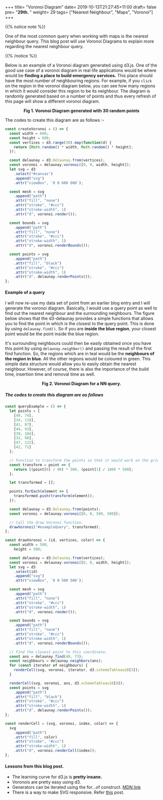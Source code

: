 +++
title= "Voronoi Diagram"
date= 2019-10-13T21:27:45+11:00
draft= false
pre= "<b>29th. </b>"
weight= 29
tags= ["Nearest Neighbour", "Maps", "Voronoi"]
+++

<script src="https://unpkg.com/d3@5.12.0/dist/d3.min.js"></script>
<script src="/scripts/d3-delaunay.min.js"></script>

{{% notice note %}}

One of the most common query when working with maps is the nearest neighbour query. This blog post will use Voronoi Diagrams to explain more regarding the nearest neighbour query.

{{% /notice %}}

Below is an example of a Voronoi diagram generated using d3.js. One of the good use case of a voronoi diagram in real life applications would be where would be **finding a place to build emergency services.** This place should have the most number of neighbouring regions. For example, if you `click` on the region in the voronoi diagram below, you can see how many regions in which it would consider this region to be its neighbour. The diagram is randomly generated based on a number of points and thus every refresh of this page will show a different voronoi diagram.

<div id="canvas" style="text-align:center;max-width:30em;margin:auto;"></div>

<p align="center"><strong>Fig 1. Voronoi Diagram generated with 30 random points</strong></p>

<!-- <embed src="https://www.desmos.com/calculator/q0nyt99bcr?embed" width="100%" height="500px" style="border: 1px solid #ccc" frameborder=0></embed> -->

The codes to create this diagram are as follows :-

```javascript
const createVoronoi = () => {
  const width = 600;
  const height = 600;
  const vertices = d3.range(30).map(function(d) {
    return [Math.random() * width, Math.random() * height];
  });

  const delaunay = d3.Delaunay.from(vertices);
  const voronoi = delaunay.voronoi([0, 0, width, height]);
  let svg = d3
    .select("#canvas")
    .append("svg")
    .attr("viewBox", `0 0 600 600`);

  const mesh = svg
    .append("path")
    .attr("fill", "none")
    .attr("stroke", "#ccc")
    .attr("stroke-width", 1)
    .attr("d", voronoi.render());

  const bounds = svg
    .append("path")
    .attr("fill", "none")
    .attr("stroke", "#ccc")
    .attr("stroke-width", 1)
    .attr("d", voronoi.renderBounds());

  const points = svg
    .append("path")
    .attr("fill", "black")
    .attr("stroke", "#ccc")
    .attr("stroke-width", 1)
    .attr("d", delaunay.renderPoints());
};
```

#### Example of a query

I will now re-use my data set of point from an earlier blog entry and I will generate the voronoi diagram. Basically, I would use a query point as well to find out the nearest neighbour and the surrounding neighbours. The figure below shows that the d3-delaunay provides a simple functions that allows you to find the point in which is the closest to the query point. This is done by using `delaunay.find()`. So if you are **inside the blue region**, your closest point would be the point inside the blue region.

It's surrounding neighbours could then be easily obtained once you have this point by using `delaunay.neighbor()` and passing the result of the first find function. So, the regions which are in teal would be the **neighbours of the region in blue**. All the other regions would be coloured in green. This simple data structure would allow you to easily obtain the nearest neighbour. However, of course, there is also the importance of the build time, insertion time and removal time as well.

<div id="exampleQuery" style="text-align:center;max-width:30em;margin:auto;"></div>
<p align="center"><strong>Fig 2. Voronoi Diagram for a NN query.</strong></p>

##### The codes to create this diagram are as follows

```javascript
const queryExample = () => {
  let points = [
    [40, 74],
    [34, 118],
    [41, 87],
    [44, 93],
    [39, 104],
    [32, 96],
    [47, 122],
    [42, 71]
  ];

  // Function to transform the points so that it would work on the grid
  const transform = point => {
    return [(point[0] / 90) * 500, (point[1] / 180) * 500];
  };

  let transformed = [];

  points.forEach(element => {
    transformed.push(transform(element));
  });

  const delaunay = d3.Delaunay.from(points);
  const voronoi = delaunay.voronoi([0, 0, 500, 500]);

  // Call the draw Voronoi function.
  drawVoronoi("#exampleQuery", transformed);
};

const drawVoronoi = (id, vertices, color) => {
  const width = 500,
    height = 500;

  const delaunay = d3.Delaunay.from(vertices);
  const voronoi = delaunay.voronoi([0, 0, width, height]);
  let svg = d3
    .select(id)
    .append("svg")
    .attr("viewBox", `0 0 500 500`);

  const mesh = svg
    .append("path")
    .attr("fill", "none")
    .attr("stroke", "#ccc")
    .attr("stroke-width", 1)
    .attr("d", voronoi.render());

  const bounds = svg
    .append("path")
    .attr("fill", "none")
    .attr("stroke", "#ccc")
    .attr("stroke-width", 1)
    .attr("d", voronoi.renderBounds());

  // Find the closest point to this coordinate.
  const ans = delaunay.find(40, 73);
  const neighbours = delaunay.neighbors(ans);
  for (const iterator of neighbours) {
    renderCell(svg, voronoi, iterator, d3.schemeTableau10[3]);
  }

  renderCell(svg, voronoi, ans, d3.schemeTableau10[0]);
  const points = svg
    .append("path")
    .attr("fill", "black")
    .attr("stroke", "#ccc")
    .attr("stroke-width", 1)
    .attr("d", delaunay.renderPoints());
};

const renderCell = (svg, voronoi, index, color) => {
  svg
    .append("path")
    .attr("fill", color)
    .attr("stroke", "#ccc")
    .attr("stroke-width", 1)
    .attr("d", voronoi.renderCell(index));
};
```

#### Lessons from this blog post.

- The learning curve for d3.js is **pretty insane.**
- Voronois are pretty easy using d3.
- Generators can be iterated using the for...of construct. [MDN link](https://developer.mozilla.org/en-US/docs/Web/JavaScript/Guide/Iterators_and_Generators)
- There is a way to make SVG responsive. Refer [this](https://medium.com/@louisemoxy/a-simple-way-to-make-d3-js-charts-svgs-responsive-7afb04bc2e4b) post.

<!-- https://bl.ocks.org/aaizemberg/raw/8063f8c2d1adb7c7ee68/ -->
<!-- https://observablehq.com/@d3/circle-dragging-iii?collection=@d3/d3-delaunay -->
<script>

const queryExample = () => {
    
    let points = [[40,74],[34,118],[41,87],[44,93],[39,104],[32,96]
    ,[47,122],[42,71]];

    const transform = point => {
        return [point[0]/90 * 500, point[1]/180*500];
    }

    let transformed = [];
    points.forEach(element => {
        transformed.push(transform(element));
    });
    
    const delaunay = d3.Delaunay.from(points);
    const voronoi = delaunay.voronoi([0, 0, 500, 500]);
    drawVoronoi("#exampleQuery", transformed);
}


const renderCell = (svg, voronoi, index, color) => {
   svg.append("path")
        .attr("fill", color)
        .attr("stroke","#ccc")
        .attr("stroke-width", 1)
        .attr("d", voronoi.renderCell(index));   
}

const drawVoronoi = (id, vertices, color) => {
    const width = 500, height = 500;
    const delaunay = d3.Delaunay.from(vertices);
    const voronoi = delaunay.voronoi([0, 0, 500, 500]);
    let svg = d3.select(id)
        .append("svg")
        .attr("viewBox", `0 0 500 500`);
        //.attr("width", width)
        //.attr("height", height);
    
    const mesh = svg.append("path")
        .attr("fill", "none")
        .attr("stroke", "#ccc")
        .attr("stroke-width", 1)
        .attr("d", voronoi.render());

    const bounds = svg.append("path")
        .attr("fill", "none")
        .attr("stroke","#ccc")
        .attr("stroke-width", 1)
        .attr("d", voronoi.renderBounds());

    const ans = delaunay.find(40,73);

    for (let index = 0; index < vertices.length; index++) {
        const element = vertices[index];
        renderCell(svg, voronoi, index, d3.schemeTableau10[4]);
    }

    const neighbours = delaunay.neighbors(ans);
    for (const iterator of neighbours) {
        renderCell(svg, voronoi, iterator, d3.schemeTableau10[3]);
    };
     
    renderCell(svg, voronoi, ans, d3.schemeTableau10[0]);
    const points = svg.append("path")
        .attr("fill", "black")
        .attr("stroke","#ccc")
        .attr("stroke-width", 1)
        .attr("d", delaunay.renderPoints());
};

const drawExampleVoronoi = () => {

    const width = 600, height = 600;
    // const vertices = d3.range(30).map(function(d) {
    //     return [Math.random() * width, Math.random() * height];
    // });

    const radius = 10;
    const circles = d3.range(30).map(i => ({
        x: Math.random() * (width - radius * 2) + radius,
        y: Math.random() * (height - radius * 2) + radius,
    }));

    const delaunay = d3.Delaunay.from(circles, d => d.x, d => d.y);
    const voronoi = delaunay.voronoi([0, 0, width, height]);

    
    let svg = d3.select("#canvas")
        .append("svg")
        .attr("viewBox", `0 0 600 600`);
        // .attr("width", width)
        // .attr("height", height);

    // const circle = svg.append("g")
    // .selectAll("circle")
    // .data(circles)
    // .join("circle")
    //   .attr("cx", d => d.x)
    //   .attr("cy", d => d.y)
    //   .attr("r", radius)
    //   .attr("fill", "black");
    
    const mesh = svg.append("path")
        .attr("fill", "none")
        .attr("stroke", "#ccc")
        .attr("stroke-width", 1)
        .attr("d", voronoi.render());

    const bounds = svg.append("path")
        .attr("fill", "none")
        .attr("stroke","#ccc")
        .attr("stroke-width", 1)
        .attr("d", voronoi.renderBounds());

    // for (let index = 0; index < 10; index++) {
    //     svg.append("path")
    //     .attr("fill", d3.schemeTableau10[index % 10])
    //     .attr("stroke","#ccc")
    //     .attr("stroke-width", 1)
    //     .attr("d", voronoi.renderCell(index));
    // }; 

    const points = svg.append("path")
        .attr("fill", "black")
        .attr("stroke","#ccc")
        .attr("stroke-width", 1)
        .attr("d", delaunay.renderPoints());
};


const drawVoronoiWithPoints = (id, noOfPoints) => {

    let selected = undefined;
    
    const width = 1000, height = 1000;  
    const circles = d3.range(30).map(function(d) {
        return [Math.random() * width, Math.random() * height];
    });

    const query = [Math.random() * width,
        Math.random() * height ];

    const delaunay = d3.Delaunay.from(circles);
    const voronoi = delaunay.voronoi([0, 0, width, height]);

    let svg = d3.select(id)
        .append("svg")
        .attr("viewBox", `0 0 1000 1000`);
     
    const mesh = svg.append("path")
        .attr("fill", "none")
        .attr("stroke", "#ccc")
        .attr("stroke-width", 5)
        .attr("d", voronoi.render());

    const bounds = svg.append("path")
        .attr("fill", "none")
        .attr("stroke","#ccc")
        .attr("stroke-width", 5)
        .attr("d", voronoi.renderBounds());

    const points = () =>  svg.append("path")
        .attr("fill", "black")
        .attr("stroke","#ccc")
        .attr("stroke-width", 2)
        .attr("d", delaunay.renderPoints());

    points();

    svg.on("click", function() {
        var coords = d3.mouse(this);
        //mesh();
        if (selected != undefined){
            renderCell(svg, voronoi, selected, "white"); 
            
            for (const iterator of delaunay.neighbors(selected)) 
                renderCell(svg, voronoi, iterator, "white");
            selected = undefined;
        }

        const ans = (delaunay.find(coords[0],coords[1]));
        selected = ans;
        renderCell(svg, voronoi, ans, d3.schemeTableau10[0]);
   
        points();
        //console.log(ans);
        const neighbours = delaunay.neighbors(ans);
        for (const iterator of neighbours) {
            renderCell(svg, voronoi, iterator, d3.schemeTableau10[3]);
        };  
    });
};


//drawExampleVoronoi();
queryExample();
drawVoronoiWithPoints("#canvas",30);

</script>
